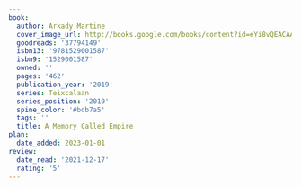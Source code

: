 ```yaml
---
book:
  author: Arkady Martine
  cover_image_url: http://books.google.com/books/content?id=eYi8vQEACAAJ&printsec=frontcover&img=1&zoom=1&source=gbs_api
  goodreads: '37794149'
  isbn13: '9781529001587'
  isbn9: '1529001587'
  owned: ''
  pages: '462'
  publication_year: '2019'
  series: Teixcalaan
  series_position: '2019'
  spine_color: '#bdb7a5'
  tags: ''
  title: A Memory Called Empire
plan:
  date_added: 2023-01-01
review:
  date_read: '2021-12-17'
  rating: '5'
---
```

